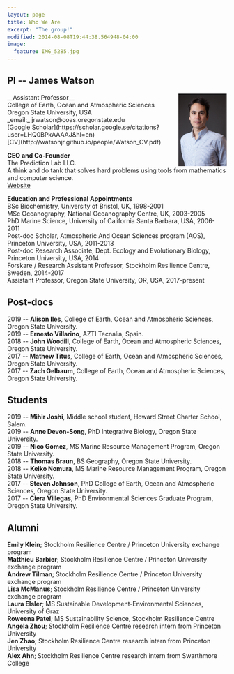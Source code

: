 ```yaml
---
layout: page
title: Who We Are
excerpt: "The group!"
modified: 2014-08-08T19:44:38.564948-04:00
image:
  feature: IMG_5285.jpg
---
```



## PI -- James Watson
<img style="float: right" src="james_watson_lowres_head.jpg" width="22%" />
__Assistant Professor__<br>
College of Earth, Ocean and Atmospheric Sciences<br>
Oregon State University, USA<br>
_email:_ jrwatson@coas.oregonstate.edu<br>
[Google Scholar](https://scholar.google.se/citations?user=LHQ0BPkAAAAJ&hl=en)<br>
[CV](http://watsonjr.github.io/people/Watson_CV.pdf)<br>

__CEO and Co-Founder__<br>
The Prediction Lab LLC.<br>
A think and do tank that solves hard problems using tools from mathematics and computer science.<br>
[Website](https://thepredictionlab.com/)<br>

__Education and Professional Appointments__<br>
BSc Biochemistry, University of Bristol, UK, 1998-2001<br>
MSc Oceanography, National Oceanography Centre, UK, 2003-2005<br>
PhD Marine Science, University of California Santa Barbara, USA, 2006-2011<br>
Post-doc Scholar, Atmospheric And Ocean Sciences program (AOS), Princeton University, USA, 2011-2013<br>
Post-doc Research Associate, Dept. Ecology and Evolutionary Biology, Princeton University, USA, 2014<br>
Forskare / Research Assistant Professor, Stockholm Resilience Centre, Sweden, 2014-2017<br>
Assistant Professor, Oregon State University, OR, USA, 2017-present<br>

## Post-docs
2019 -- **Alison Iles**, College of Earth, Ocean and Atmospheric Sciences, Oregon State University.<br>
2019 -- **Ernesto Villarino**, AZTI Tecnalia, Spain.<br>
2018 -- **John Woodill**, College of Earth, Ocean and Atmospheric Sciences, Oregon State University.<br>
2017 -- **Mathew Titus**, College of Earth, Ocean and Atmospheric Sciences, Oregon State University.<br>
2017 -- **Zach Gelbaum**, College of Earth, Ocean and Atmospheric Sciences, Oregon State University.<br>

## Students
2019 -- **Mihir Joshi**, Middle school student, Howard Street Charter School, Salem. <br>
2019 -- **Anne Devon-Song**, PhD Integrative Biology, Oregon State University. <br>
2019 -- **Nico Gomez**, MS Marine Resource Management Program, Oregon State University. <br>
2018 -- **Thomas Braun**, BS Geography, Oregon State University. <br>
2018 -- **Keiko Nomura**, MS Marine Resource Management Program, Oregon State University. <br>
2017 -- **Steven Johnson**, PhD College of Earth, Ocean and Atmospheric Sciences, Oregon State University.<br>
2017 -- **Ciera Villegas**, PhD Environmental Sciences Graduate Program, Oregon State University.

## Alumni
__Emily Klein__; Stockholm Resilience Centre / Princeton University exchange program<br>
__Matthieu Barbier__; Stockholm Resilience Centre / Princeton University exchange program<br>
__Andrew Tilman__; Stockholm Resilience Centre / Princeton University exchange program<br>
__Lisa McManus__; Stockholm Resilience Centre / Princeton University exchange program<br>
__Laura Elsler__; MS Sustainable Development-Environmental Sciences, University of Graz<br>
__Roweena Patel__; MS Sustainability Science, Stockholm Resilience Centre<br>
__Angela Zhou__; Stockholm Resilience Centre research intern from Princeton University<br>
__Jen Zhao__; Stockholm Resilience Centre research intern from Princeton University<br>
__Alex Ahn__; Stockholm Resilience Centre research intern from Swarthmore College<br>
